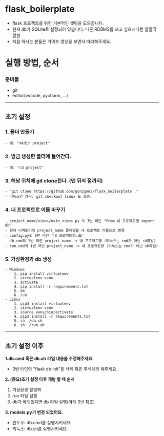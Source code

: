 # flask_boilerplate
- flask 프로젝트를 위한 기본적인 셋팅을 도와줍니다.
- 현재 db가 SQLite로 설정되어 있습니다. 다른 RDBMS를 쓰고 싶으시다면 알잘딱깔센
- 처음 하시는 분들은 가이드 영상을 보면서 따라해주세요.

# 실행 방법, 순서
### 준비물
- git
- editor(vscode, pycharm, ...)
---
## 초기 설정
### 1. 폴더 만들기
    - 예: "mkdir project"
### 2. 방금 생성한 폴더에 들어간다.
    - 예: "cd project"
### 3. 해당 위치에 git clone한다. (맨 뒤의 점까지)
    - "git clone https://github.com/gon2gon2/flask_boilerplate ."
    - 리눅스인 경우: git checkout linux 도 실행.
### 4. 내 프로젝트로 이름 바꾸기
    - project_name/views/main_views.py 의 3번 라인 "from 내 프로젝트명 import db"
    - 현재 디렉토리의 project_name 폴더명을 내 프로젝트 이름으로 변경
    - config.py의 5번 라인 '내 프로젝트명.db'
    - db.cmd의 1번 라인 project_name -> 내 프로젝트명 (리눅스는 cmd가 아닌 sh파일)
    - run.cmd의 1번 라인 project_name -> 내 프로젝트명 (리눅스는 cmd가 아닌 sh파일)
### 5. 가상환경과 db 생성
    - Windows
        1. pip install virtualenv
        2. virtualenv venv
        3. activate
        4. pip install -r requirements.txt
        5. db
        6. run
    - Linux
        1. pip3 install virtualenv
        2. virtualenv venv
        3. source venv/bin/activate
        4. pip3 install -r requirements.txt
        5. sh ./db.sh
        6. sh ./run.sh
---
## 초기 설정 이후
<b>1.db.cmd 혹은 db.sh 파일 내용을 수정해주세요.</b>
- 3번 라인의 "flask db init"을 삭제 혹은 주석처리 해주세요.

<b>2. (중요)초기 설정 이후 개발 할 때 순서</b>
1. 가상환경 활성화
2. run 파일 실행
3. db가 바뀌었다면 db 파일 실행(아래 3번 참조)

<b>3. models.py가 변경 되었어요.</b>
- 윈도우: db.cmd를 실행시키세요.
- 리눅스: db.sh를 실행시키세요.
